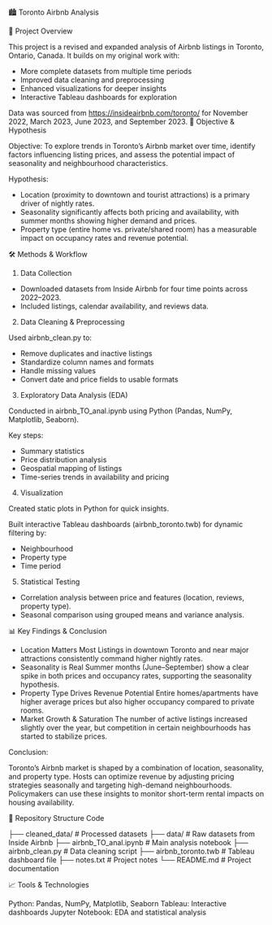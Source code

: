 🏙️ Toronto Airbnb Analysis

📌 Project Overview

This project is a revised and expanded analysis of Airbnb listings in Toronto, Ontario, Canada. It builds on my original work with:

* More complete datasets from multiple time periods
* Improved data cleaning and preprocessing
* Enhanced visualizations for deeper insights
* Interactive Tableau dashboards for exploration

Data was sourced from https://insideairbnb.com/toronto/ for November 2022, March 2023, June 2023, and September 2023.
🎯 Objective & Hypothesis

Objective: To explore trends in Toronto’s Airbnb market over time, identify factors influencing listing prices, and assess the potential impact of seasonality and neighbourhood characteristics.

Hypothesis:

* Location (proximity to downtown and tourist attractions) is a primary driver of nightly rates.
* Seasonality significantly affects both pricing and availability, with summer months showing higher demand and prices.
* Property type (entire home vs. private/shared room) has a measurable impact on occupancy rates and revenue potential.

🛠 Methods & Workflow
1. Data Collection

* Downloaded datasets from Inside Airbnb for four time points across 2022–2023.
* Included listings, calendar availability, and reviews data.

2. Data Cleaning & Preprocessing

Used airbnb_clean.py to:

* Remove duplicates and inactive listings
* Standardize column names and formats
* Handle missing values
* Convert date and price fields to usable formats

3. Exploratory Data Analysis (EDA)

Conducted in airbnb_TO_anal.ipynb using Python (Pandas, NumPy, Matplotlib, Seaborn).

Key steps:

* Summary statistics
* Price distribution analysis
* Geospatial mapping of listings
* Time-series trends in availability and pricing

4. Visualization

Created static plots in Python for quick insights.

Built interactive Tableau dashboards (airbnb_toronto.twb) for dynamic filtering by:

* Neighbourhood
* Property type
* Time period

5. Statistical Testing

* Correlation analysis between price and features (location, reviews, property type).
* Seasonal comparison using grouped means and variance analysis.

📊 Key Findings & Conclusion

* Location Matters Most Listings in downtown Toronto and near major attractions consistently command higher nightly rates.
* Seasonality is Real Summer months (June–September) show a clear spike in both prices and occupancy rates, supporting the seasonality hypothesis.
* Property Type Drives Revenue Potential Entire homes/apartments have higher average prices but also higher occupancy compared to private rooms.
* Market Growth & Saturation The number of active listings increased slightly over the year, but competition in certain neighbourhoods has started to stabilize prices.

Conclusion: 

Toronto’s Airbnb market is shaped by a combination of location, seasonality, and property type. Hosts can optimize revenue by adjusting pricing strategies seasonally and targeting high-demand neighbourhoods. Policymakers can use these insights to monitor short-term rental impacts on housing availability.

📂 Repository Structure
Code

├── cleaned_data/                # Processed datasets
├── data/                        # Raw datasets from Inside Airbnb
├── airbnb_TO_anal.ipynb          # Main analysis notebook
├── airbnb_clean.py               # Data cleaning script
├── airbnb_toronto.twb            # Tableau dashboard file
├── notes.txt                     # Project notes
└── README.md                     # Project documentation

📈 Tools & Technologies

Python: Pandas, NumPy, Matplotlib, Seaborn
Tableau: Interactive dashboards
Jupyter Notebook: EDA and statistical analysis
